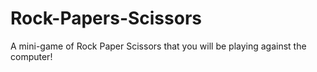 # Rock-Papers-Scissors
A mini-game of Rock Paper Scissors that you will be playing against the computer!
